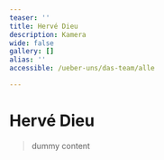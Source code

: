 ```yaml
---
teaser: ''
title: Hervé Dieu
description: Kamera
wide: false
gallery: []
alias: ''
accessible: /ueber-uns/das-team/alle

---
```


# Hervé Dieu

> dummy content
